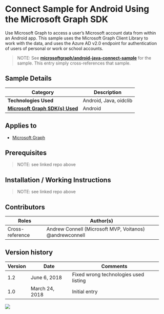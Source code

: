 # Connect Sample for Android Using the Microsoft Graph SDK

Use Microsoft Graph to access a user’s Microsoft account data from within an Android app. This sample uses the Microsoft Graph Client Library to work with the data, and uses the Azure AD v2.0 endpoint for authentication of users of personal or work or school accounts.

> NOTE: See **[microsoftgraph/android-java-connect-sample](https://github.com/microsoftgraph/android-java-connect-sample)** for the sample. This entry simply cross-references that sample.

## Sample Details

|               Category               |      Description       |
| ------------------------------------ | ---------------------- |
| **Technologies Used**                | Android, Java, oidclib |
| **[Microsoft Graph SDK(s) Used][1]** | Android                |

## Applies to

* [Microsoft Graph](https://developer.microsoft.com/en-us/graph)

## Prerequisites

> NOTE: see linked repo above

## Installation / Working Instructions

> NOTE: see linked repo above

## Contributors

|      Roles      |                        Author(s)                        |
| --------------- | ------------------------------------------------------- |
| Cross-reference | Andrew Connell (Microsoft MVP, Voitanos) @andrewconnell |

## Version history

| Version |      Date      |   Comments    |
| ------- | -------------- | ------------- |
| 1.2     | June 6, 2018  | Fixed wrong technologies used listing |
| 1.0     | March 24, 2018 | Initial entry |

[1]: https://developer.microsoft.com/en-us/graph/code-samples-and-sdks

<img src="https://telemetry.sharepointpnp.com/msgraph-community-samples/samples/android-java-connect" />